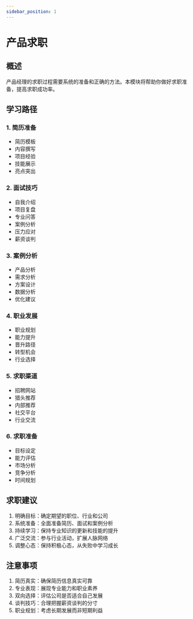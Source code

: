 ```yaml
---
sidebar_position: 1
---
```


# 产品求职

## 概述

产品经理的求职过程需要系统的准备和正确的方法。本模块将帮助你做好求职准备，提高求职成功率。

## 学习路径

### 1. 简历准备
- 简历模板
- 内容撰写
- 项目经验
- 技能展示
- 亮点突出

### 2. 面试技巧
- 自我介绍
- 项目复盘
- 专业问答
- 案例分析
- 压力应对
- 薪资谈判

### 3. 案例分析
- 产品分析
- 需求分析
- 方案设计
- 数据分析
- 优化建议

### 4. 职业发展
- 职业规划
- 能力提升
- 晋升路径
- 转型机会
- 行业选择

### 5. 求职渠道
- 招聘网站
- 猎头推荐
- 内部推荐
- 社交平台
- 行业交流

### 6. 求职准备
- 目标设定
- 能力评估
- 市场分析
- 竞争分析
- 时间规划

## 求职建议

1. 明确目标：确定期望的职位、行业和公司
2. 系统准备：全面准备简历、面试和案例分析
3. 持续学习：保持专业知识的更新和技能的提升
4. 广泛交流：参与行业活动，扩展人脉网络
5. 调整心态：保持积极心态，从失败中学习成长

## 注意事项

1. 简历真实：确保简历信息真实可靠
2. 专业表现：展现专业能力和职业素养
3. 双向选择：评估公司是否适合自己发展
4. 谈判技巧：合理把握薪资谈判的分寸
5. 职业规划：考虑长期发展而非短期利益
